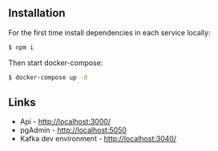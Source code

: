 ## Installation

For the first time install dependencies in each service locally:

```bash
$ npm i
```

Then start docker-compose:

```bash
$ docker-compose up -d
```

## Links

- Api - [http://localhost:3000/](http://localhost:3000/)
- pgAdmin - [http://localhost:5050](http://localhost:5050/)
- Kafka dev environment - [http://localhost:3040/](http://localhost:3040/)
